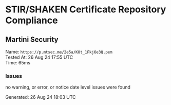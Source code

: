 # STIR/SHAKEN Certificate Repository Compliance

## Martini Security

Name: `https://p.mtsec.me/2e5a/KOt_1FkjOe3Q.pem`\
Tested At: 26 Aug 24 17:55 UTC\
Time: 65ms

### Issues

no warning, or error, or notice date level issues were found

Generated: 26 Aug 24 18:03 UTC